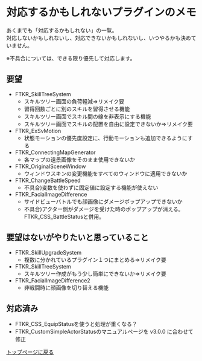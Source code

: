 # 対応するかもしれないプラグインのメモ

あくまでも「対応するかもしれない」の一覧。<br>
対応しないかもしれないし、対応できないかもしれないし、いつやるかも決めていません。

※不具合については、できる限り優先して対応します。

## 要望
* FTKR_SkillTreeSystem
    * スキルツリー画面の負荷軽減⇒リメイク要
    * 習得回数ごとに別のスキルを習得させる機能
    * スキルツリー画面でスキル間の線を非表示にする機能
    * スキルツリー画面でスキルの配置を自由に設定できないか⇒リメイク要
* FTKR_ExSvMotion
    * 状態モーションの優先度設定に、行動モーションも追加できるようにする
* FTKR_ConnectingMapGenerator
    * 各マップの遠景画像をそのまま使用できないか
* FTKR_OriginalSceneWindow
    * ウィンドウスキンの変更機能をすべてのウィンドウに適用できないか
* FTKR_ChangeBattleSpeed
    * 不具合)変数を使わずに固定値に設定する機能が使えない
* FTKR_FacialImageDifference
    * サイドビューバトルでも顔画像にダメージポップアップできないか
    * 不具合)アクター側がダメージを受けた時のポップアップが消える。FTKR_CSS_BattleStatusと併用。

## 要望はないがやりたいと思っていること
* FTKR_SkillUpgradeSystem
    * 複数に分かれているプラグイン１つにまとめる⇒リメイク要
* FTKR_SkillTreeSystem
    * スキルツリー作成がもう少し簡単にできないか⇒リメイク要
* FTKR_FacialImageDifference2
    * 非戦闘時に顔画像を切り替える機能

## 対応済み
* FTKR_CSS_EquipStatusを使うと処理が重くなる？
* FTKR_CustomSimpleActorStatusのマニュアルページを v3.0.0 に合わせて修正

[トップページに戻る](README.md)

